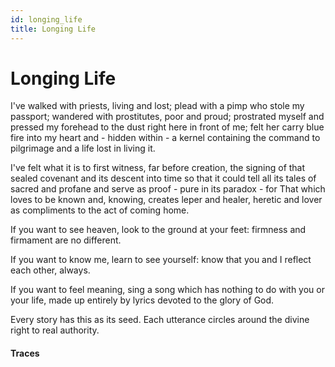 ```yaml
---
id: longing_life
title: Longing Life
---
```


# Longing Life

I've walked with priests, living and lost;
plead with a pimp who stole my passport;
wandered with prostitutes, poor and proud; 
prostrated myself and pressed my forehead 
to the dust right here in front of me;
felt her carry blue fire into my heart
and - hidden within - a kernel
containing the command to pilgrimage
and a life lost in living it.

I've felt what it is to first witness,
far before creation,
the signing of that sealed covenant
and its descent into time
so that it could tell all its tales
of sacred and profane and serve 
as proof - pure in its paradox -
for That which loves to be known
and, knowing, creates leper and healer,
heretic and lover as compliments
to the act of coming home.

If you want to see heaven, look
to the ground at your feet:
firmness and firmament are no different.

If you want to know me, learn
to see yourself: know that you and I
reflect each other, always.

If you want to feel meaning, sing
a song which has nothing to do
with you or your life, made up entirely
by lyrics devoted to the glory of God.

Every story has this as its seed.
Each utterance circles around
the divine right to real
authority.


#### Traces